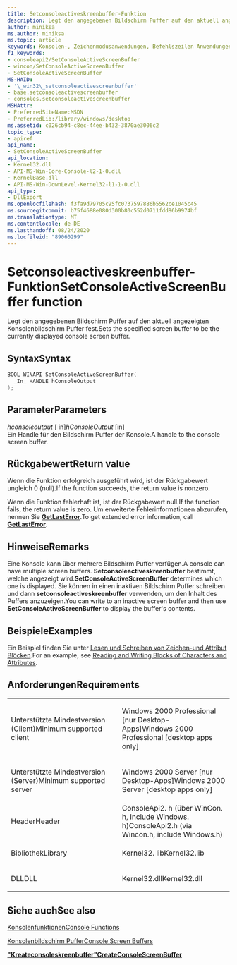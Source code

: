 ```yaml
---
title: Setconsoleactiveskreenbuffer-Funktion
description: Legt den angegebenen Bildschirm Puffer auf den aktuell angezeigten Konsolenbildschirm Puffer fest.
author: miniksa
ms.author: miniksa
ms.topic: article
keywords: Konsolen-, Zeichenmodusanwendungen, Befehlszeilen Anwendungen, Terminalanwendungen, Konsolen-API
f1_keywords:
- consoleapi2/SetConsoleActiveScreenBuffer
- wincon/SetConsoleActiveScreenBuffer
- SetConsoleActiveScreenBuffer
MS-HAID:
- '\_win32\_setconsoleactivescreenbuffer'
- base.setconsoleactivescreenbuffer
- consoles.setconsoleactivescreenbuffer
MSHAttr:
- PreferredSiteName:MSDN
- PreferredLib:/library/windows/desktop
ms.assetid: c026cb94-c8ec-44ee-b432-3870ae3006c2
topic_type:
- apiref
api_name:
- SetConsoleActiveScreenBuffer
api_location:
- Kernel32.dll
- API-MS-Win-Core-Console-l2-1-0.dll
- KernelBase.dll
- API-MS-Win-DownLevel-Kernel32-l1-1-0.dll
api_type:
- DllExport
ms.openlocfilehash: f3fa9d79705c95fc0737597886b5562ce1045c45
ms.sourcegitcommit: b75f4688e080d300b80c552d0711fdd86b9974bf
ms.translationtype: MT
ms.contentlocale: de-DE
ms.lasthandoff: 08/24/2020
ms.locfileid: "89060299"
---
```

# <a name="setconsoleactivescreenbuffer-function"></a><span data-ttu-id="c26c6-104">Setconsoleactiveskreenbuffer-Funktion</span><span class="sxs-lookup"><span data-stu-id="c26c6-104">SetConsoleActiveScreenBuffer function</span></span>


<span data-ttu-id="c26c6-105">Legt den angegebenen Bildschirm Puffer auf den aktuell angezeigten Konsolenbildschirm Puffer fest.</span><span class="sxs-lookup"><span data-stu-id="c26c6-105">Sets the specified screen buffer to be the currently displayed console screen buffer.</span></span>

<a name="syntax"></a><span data-ttu-id="c26c6-106">Syntax</span><span class="sxs-lookup"><span data-stu-id="c26c6-106">Syntax</span></span>
------

```C
BOOL WINAPI SetConsoleActiveScreenBuffer(
  _In_ HANDLE hConsoleOutput
);
```

<a name="parameters"></a><span data-ttu-id="c26c6-107">Parameter</span><span class="sxs-lookup"><span data-stu-id="c26c6-107">Parameters</span></span>
----------

<span data-ttu-id="c26c6-108">*hconsoleoutput* \[ in\]</span><span class="sxs-lookup"><span data-stu-id="c26c6-108">*hConsoleOutput* \[in\]</span></span>  
<span data-ttu-id="c26c6-109">Ein Handle für den Bildschirm Puffer der Konsole.</span><span class="sxs-lookup"><span data-stu-id="c26c6-109">A handle to the console screen buffer.</span></span>

<a name="return-value"></a><span data-ttu-id="c26c6-110">Rückgabewert</span><span class="sxs-lookup"><span data-stu-id="c26c6-110">Return value</span></span>
------------

<span data-ttu-id="c26c6-111">Wenn die Funktion erfolgreich ausgeführt wird, ist der Rückgabewert ungleich 0 (null).</span><span class="sxs-lookup"><span data-stu-id="c26c6-111">If the function succeeds, the return value is nonzero.</span></span>

<span data-ttu-id="c26c6-112">Wenn die Funktion fehlerhaft ist, ist der Rückgabewert null.</span><span class="sxs-lookup"><span data-stu-id="c26c6-112">If the function fails, the return value is zero.</span></span> <span data-ttu-id="c26c6-113">Um erweiterte Fehlerinformationen abzurufen, nennen Sie [**GetLastError**](https://msdn.microsoft.com/library/windows/desktop/ms679360).</span><span class="sxs-lookup"><span data-stu-id="c26c6-113">To get extended error information, call [**GetLastError**](https://msdn.microsoft.com/library/windows/desktop/ms679360).</span></span>

<a name="remarks"></a><span data-ttu-id="c26c6-114">Hinweise</span><span class="sxs-lookup"><span data-stu-id="c26c6-114">Remarks</span></span>
-------

<span data-ttu-id="c26c6-115">Eine Konsole kann über mehrere Bildschirm Puffer verfügen.</span><span class="sxs-lookup"><span data-stu-id="c26c6-115">A console can have multiple screen buffers.</span></span> <span data-ttu-id="c26c6-116">**Setconsoleactiveskreenbuffer** bestimmt, welche angezeigt wird.</span><span class="sxs-lookup"><span data-stu-id="c26c6-116">**SetConsoleActiveScreenBuffer** determines which one is displayed.</span></span> <span data-ttu-id="c26c6-117">Sie können in einen inaktiven Bildschirm Puffer schreiben und dann **setconsoleactiveskreenbuffer** verwenden, um den Inhalt des Puffers anzuzeigen.</span><span class="sxs-lookup"><span data-stu-id="c26c6-117">You can write to an inactive screen buffer and then use **SetConsoleActiveScreenBuffer** to display the buffer's contents.</span></span>

<a name="examples"></a><span data-ttu-id="c26c6-118">Beispiele</span><span class="sxs-lookup"><span data-stu-id="c26c6-118">Examples</span></span>
--------

<span data-ttu-id="c26c6-119">Ein Beispiel finden Sie unter [Lesen und Schreiben von Zeichen-und Attribut Blöcken](reading-and-writing-blocks-of-characters-and-attributes.md).</span><span class="sxs-lookup"><span data-stu-id="c26c6-119">For an example, see [Reading and Writing Blocks of Characters and Attributes](reading-and-writing-blocks-of-characters-and-attributes.md).</span></span>

<a name="requirements"></a><span data-ttu-id="c26c6-120">Anforderungen</span><span class="sxs-lookup"><span data-stu-id="c26c6-120">Requirements</span></span>
------------

<table>
<colgroup>
<col width="50%" />
<col width="50%" />
</colgroup>
<tbody>
<tr class="odd">
<td><p><span data-ttu-id="c26c6-121">Unterstützte Mindestversion (Client)</span><span class="sxs-lookup"><span data-stu-id="c26c6-121">Minimum supported client</span></span></p></td>
<td><p><span data-ttu-id="c26c6-122">Windows 2000 Professional [nur Desktop-Apps]</span><span class="sxs-lookup"><span data-stu-id="c26c6-122">Windows 2000 Professional [desktop apps only]</span></span></p></td>
</tr>
<tr class="even">
<td><p><span data-ttu-id="c26c6-123">Unterstützte Mindestversion (Server)</span><span class="sxs-lookup"><span data-stu-id="c26c6-123">Minimum supported server</span></span></p></td>
<td><p><span data-ttu-id="c26c6-124">Windows 2000 Server [nur Desktop-Apps]</span><span class="sxs-lookup"><span data-stu-id="c26c6-124">Windows 2000 Server [desktop apps only]</span></span></p></td>
</tr>
<tr class="odd">
<td><p><span data-ttu-id="c26c6-125">Header</span><span class="sxs-lookup"><span data-stu-id="c26c6-125">Header</span></span></p></td>
<td><span data-ttu-id="c26c6-126">ConsoleApi2. h (über WinCon. h, Include Windows. h)</span><span class="sxs-lookup"><span data-stu-id="c26c6-126">ConsoleApi2.h (via Wincon.h, include Windows.h)</span></span></td>
</tr>
<tr class="even">
<td><p><span data-ttu-id="c26c6-127">Bibliothek</span><span class="sxs-lookup"><span data-stu-id="c26c6-127">Library</span></span></p></td>
<td><span data-ttu-id="c26c6-128">Kernel32. lib</span><span class="sxs-lookup"><span data-stu-id="c26c6-128">Kernel32.lib</span></span></td>
</tr>
<tr class="odd">
<td><p><span data-ttu-id="c26c6-129">DLL</span><span class="sxs-lookup"><span data-stu-id="c26c6-129">DLL</span></span></p></td>
<td><span data-ttu-id="c26c6-130">Kernel32.dll</span><span class="sxs-lookup"><span data-stu-id="c26c6-130">Kernel32.dll</span></span></td>
</tr>
<tr class="even">
</tr>
<tr class="odd">
</tr>
<tr class="even">
</tr>
</tbody>
</table>

## <a name="span-idsee_alsospansee-also"></a><span data-ttu-id="c26c6-131"><span id="see_also"></span>Siehe auch</span><span class="sxs-lookup"><span data-stu-id="c26c6-131"><span id="see_also"></span>See also</span></span>


[<span data-ttu-id="c26c6-132">Konsolenfunktionen</span><span class="sxs-lookup"><span data-stu-id="c26c6-132">Console Functions</span></span>](console-functions.md)

[<span data-ttu-id="c26c6-133">Konsolenbildschirm Puffer</span><span class="sxs-lookup"><span data-stu-id="c26c6-133">Console Screen Buffers</span></span>](console-screen-buffers.md)

[<span data-ttu-id="c26c6-134">**"Kreateconsoleskreenbuffer"**</span><span class="sxs-lookup"><span data-stu-id="c26c6-134">**CreateConsoleScreenBuffer**</span></span>](createconsolescreenbuffer.md)

 

 




